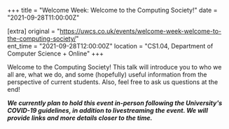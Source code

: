 +++
title = "Welcome Week: Welcome to the Computing Society!"
date = "2021-09-28T11:00:00Z"

[extra]
original = "https://uwcs.co.uk/events/welcome-week-welcome-to-the-computing-society/"    
ent_time = "2021-09-28T12:00:00Z"
location = "CS1.04, Department of Computer Science + Online"
+++

Welcome to the Computing Society\! This talk will introduce you to who we all are, what we do, and some (hopefully) useful information from the perspective of current students. Also, feel free to ask us questions at the end\!

***We currently plan to hold this event in-person following the University's COVID-19 guidelines, in addition to livestreaming the event. We will provide links and more details closer to the time.***

